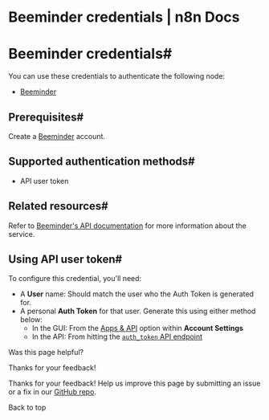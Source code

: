 # Beeminder credentials | n8n Docs

[ ](https://github.com/n8n-io/n8n-docs/edit/main/docs/integrations/builtin/credentials/beeminder.md "Edit this page")

# Beeminder credentials#

You can use these credentials to authenticate the following node:

  * [Beeminder](../../app-nodes/n8n-nodes-base.beeminder/)

## Prerequisites#

Create a [Beeminder](https://www.beeminder.com/) account.

## Supported authentication methods#

  * API user token

## Related resources#

Refer to [Beeminder's API documentation](https://api.beeminder.com/#beeminder-api-reference) for more information about the service.

## Using API user token#

To configure this credential, you'll need:

  * A **User** name: Should match the user who the Auth Token is generated for.
  * A personal **Auth Token** for that user. Generate this using either method below:
    * In the GUI: From the [Apps & API](https://help.beeminder.com/article/110-apps-and-api#API-token) option within **Account Settings**
    * In the API: From hitting the [`auth_token` API endpoint](https://api.beeminder.com/#auth)

Was this page helpful? 

Thanks for your feedback! 

Thanks for your feedback! Help us improve this page by submitting an issue or a fix in our [GitHub repo](https://github.com/n8n-io/n8n-docs). 

Back to top